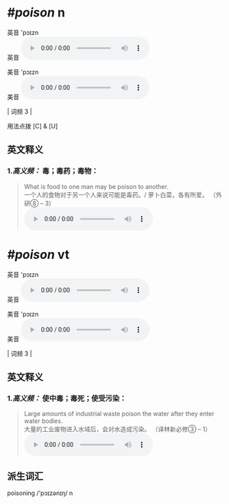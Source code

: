 # ***\#poison*** n
英音 'pɔɪzn  
英音
<audio src="./media/poison-B.aac" controls="controls"></audio>

美音 'pɔɪzn  
美音
<audio src="./media/poison.aac" controls="controls"></audio>



| 词频 3 |  

用法点拨  [C] & [U]

英文释义
---
### 1.*高义频：* **毒；毒药；毒物：**  

 > What is food to one man may be poison to another.  
 > 一个人的食物对于另一个人来说可能是毒药。/ 萝卜白菜，各有所爱。  （外研⑧ – 3）  
<audio src="./media/poison-1.aac" controls="controls"></audio>


# ***\#poison*** vt
英音 'pɔɪzn  
英音
<audio src="./media/poison-B.aac" controls="controls"></audio>

美音 'pɔɪzn  
美音
<audio src="./media/poison.aac" controls="controls"></audio>



| 词频 3 |  

英文释义
---
### 1.*高义频：* **使中毒；毒死；使受污染：**  

 > Large amounts of industrial waste poison the water after they enter water bodies.  
 > 大量的工业废物进入水域后，会对水造成污染。  （译林新必修③ – 1）  
<audio src="./media/poison-3.aac" controls="controls"></audio>


派生词汇
---
poisoning /'pɔɪzənɪŋ/ n   

